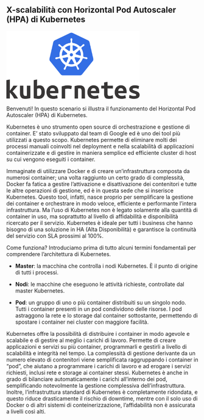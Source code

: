 ## X-scalabilità con Horizontal Pod Autoscaler (HPA) di Kubernetes
  
<img src="https://raw.githubusercontent.com/robyrobot/katacoda-scenarios/master/hpa-esempio/Kubernetes_Logo.png" width="350" title="Kubernetes logo">
  
Benvenuti!
In questo scenario si illustra il funzionamento del Horizontal Pod Autoscaler (HPA) di Kubernetes.

Kubernetes è uno strumento open source di orchestrazione e gestione di container. E’ stato sviluppato dal team di Google ed è uno dei tool più utilizzati a questo scopo. Kubernetes permette di eliminare molti dei processi manuali coinvolti nel deployment e nella scalabilità di applicazioni containerizzate e di gestire in maniera semplice ed efficiente cluster di host su cui vengono eseguiti i container.


Immaginate di utilizzare Docker e di creare un’infrastruttura composta da numerosi container; una volta raggiunto un certo grado di complessità, Docker fa fatica a gestire l’attivazione e disattivazione dei contenitori e tutte le altre operazioni di gestione, ed è in questa sede che si inserisce Kubernetes. Questo tool, infatti, nasce proprio per semplificare la gestione dei container e orchestrare in modo veloce, efficiente e performante l’intera infrastruttura.
Ma l’uso di Kubernetes non è legato solamente alla quantità di container in uso, ma soprattutto al livello di affidabilità e disponibilità ricercato per il servizio. Kubernetes è ideale per tutti i business che hanno bisogno di una soluzione in HA (Alta Disponibilità) e garantisce la continuità del servizio con SLA prossimi al 100%.

Come funziona?
Introduciamo prima di tutto alcuni termini fondamentali per comprendere l’architettura di Kubernetes.

* **Master**: la macchina che controlla i nodi Kubernetes. È il punto di origine di tutti i processi.

* **Nodi**: le macchine che eseguono le attività richieste, controllate dal master Kubernetes.

* **Pod**: un gruppo di uno o più container distribuiti su un singolo nodo. Tutti i container presenti in un pod condividono delle risorse. I pod astraggono la rete e lo storage dal container sottostante, permettendo di spostare i container nei cluster con maggiore facilità.

Kubernetes offre la possibilità di distribuire i container in modo agevole e scalabile e di gestire al meglio i carichi di lavoro. Permette di creare applicazioni e servizi su più container, programmarli e gestirli a livello di scalabilità e integrità nel tempo. La complessità di gestione derivante da un numero elevato di contenitori viene semplificata raggruppando i container in “pod”, che aiutano a programmare i carichi di lavoro e ad erogare i servizi richiesti, inclusi rete e storage ai container stessi. Kubernetes è anche in grado di bilanciare automaticamente i carichi all’interno dei pod, semplificando notevolmente la gestione complessiva dell’infrastruttura. Inoltre, l’infrastruttura standard di Kubernetes è completamente ridondata, e questo riduce drasticamente il rischio di downtime, mentre con il solo uso di Docker o di altri sistemi di conteinerizzazione, l’affidabilità non è assicurata a livelli così alti.
